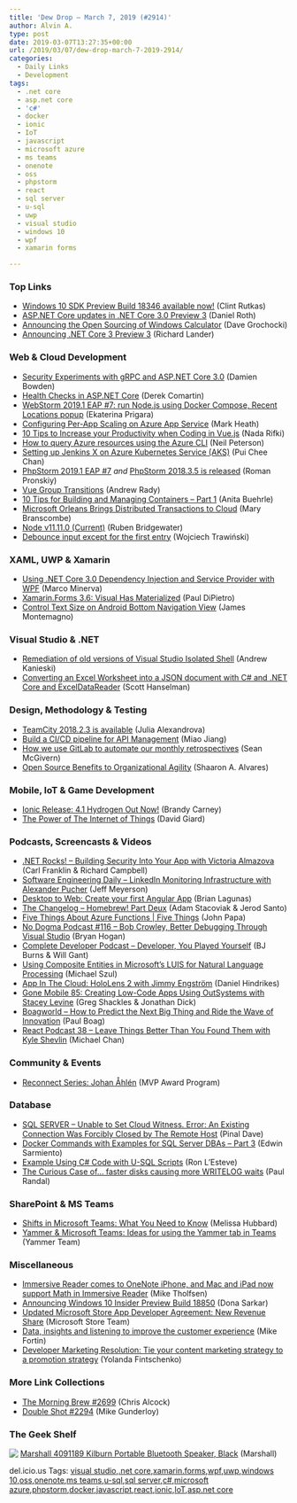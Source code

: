 ```yaml
---
title: 'Dew Drop – March 7, 2019 (#2914)'
author: Alvin A.
type: post
date: 2019-03-07T13:27:35+00:00
url: /2019/03/07/dew-drop-march-7-2019-2914/
categories:
  - Daily Links
  - Development
tags:
  - .net core
  - asp.net core
  - 'c#'
  - docker
  - ionic
  - IoT
  - javascript
  - microsoft azure
  - ms teams
  - onenote
  - oss
  - phpstorm
  - react
  - sql server
  - u-sql
  - uwp
  - visual studio
  - windows 10
  - wpf
  - xamarin forms

---
```

### <a name="top"></a>Top Links

  * <a href="https://blogs.windows.com/buildingapps/2019/03/06/windows-10-sdk-preview-build-18346-available-now/?WT.mc_id=DX_MVP4025064" target="_blank" rel="noopener noreferrer">Windows 10 SDK Preview Build 18346 available now!</a> (Clint Rutkas)
  * <a href="https://devblogs.microsoft.com/aspnet/asp-net-core-updates-in-net-core-3-0-preview-3/" target="_blank" rel="noopener noreferrer">ASP.NET Core updates in .NET Core 3.0 Preview 3</a> (Daniel Roth)
  * <a href="https://blogs.windows.com/buildingapps/2019/03/06/announcing-the-open-sourcing-of-windows-calculator/?WT.mc_id=DX_MVP4025064" target="_blank" rel="noopener noreferrer">Announcing the Open Sourcing of Windows Calculator</a> (Dave Grochocki)
  * <a href="https://devblogs.microsoft.com/dotnet/announcing-net-core-3-preview-3/" target="_blank" rel="noopener noreferrer">Announcing .NET Core 3 Preview 3</a> (Richard Lander)



### <a name="web"></a>Web & Cloud Development

  * <a href="https://damienbod.com/2019/03/06/security-experiments-with-grpc-and-asp-net-core-3-0/" target="_blank" rel="noopener noreferrer">Security Experiments with gRPC and ASP.NET Core 3.0</a> (Damien Bowden)
  * <a href="https://www.telerik.com/blogs/health-checks-in-aspnet-core" target="_blank" rel="noopener noreferrer">Health Checks in ASP.NET Core</a> (Derek Comartin)
  * <a href="https://blog.jetbrains.com/webstorm/2019/03/webstorm-2019-1-eap-7/" target="_blank" rel="noopener noreferrer">WebStorm 2019.1 EAP #7: run Node.js using Docker Compose, Recent Locations popup</a> (Ekaterina Prigara)
  * <a href="https://markheath.net/post/per-app-scaling-app-service" target="_blank" rel="noopener noreferrer">Configuring Per-App Scaling on Azure App Service</a> (Mark Heath)
  * <a href="https://www.telerik.com/blogs/10-tips-to-increase-your-productivity-when-coding-in-vuejs" target="_blank" rel="noopener noreferrer">10 Tips to Increase your Productivity when Coding in Vue.js</a> (Nada Rifki)
  * <a href="https://techcommunity.microsoft.com/t5/ITOps-Talk-Blog/How-to-query-Azure-resources-using-the-Azure-CLI/ba-p/360147" target="_blank" rel="noopener noreferrer">How to query Azure resources using the Azure CLI</a> (Neil Peterson)
  * <a href="https://cloudblogs.microsoft.com/opensource/2019/03/06/jenkins-x-azure-kubernetes-service-setup/" target="_blank" rel="noopener noreferrer">Setting up Jenkins X on Azure Kubernetes Service (AKS)</a> (Pui Chee Chan)
  * <a href="https://blog.jetbrains.com/phpstorm/2019/03/phpstorm-2019-1-eap-191-6014-13/" target="_blank" rel="noopener noreferrer">PhpStorm 2019.1 EAP #7</a> _and_ <a href="https://blog.jetbrains.com/phpstorm/2019/03/phpstorm-2018-3-5-is-released/" target="_blank" rel="noopener noreferrer">PhpStorm 2018.3.5 is released</a> (Roman Pronskiy)
  * <a href="https://rimdev.io/vue-simple-group-transitions/" target="_blank" rel="noopener noreferrer">Vue Group Transitions</a> (Andrew Rady)
  * <a href="https://www.weave.works/blog/10-tips-for-building-and-managing-containers-part-1" target="_blank" rel="noopener noreferrer">10 Tips for Building and Managing Containers &#8211; Part 1</a> (Anita Buehrle)
  * <a href="https://thenewstack.io/microsoft-orleans-brings-distributed-transactions-to-cloud/" target="_blank" rel="noopener noreferrer">Microsoft Orleans Brings Distributed Transactions to Cloud</a> (Mary Branscombe)
  * <a href="https://nodejs.org/en/blog/release/v11.11.0" target="_blank" rel="noopener noreferrer">Node v11.11.0 (Current)</a> (Ruben Bridgewater)
  * <a href="https://blog.angularindepth.com/debounce-input-except-for-the-first-entry-8d8332db443d?source=rss----e5ed704095b---4" target="_blank" rel="noopener noreferrer">Debounce input except for the first entry</a> (Wojciech Trawiński)



### <a name="silverlight"></a>XAML, UWP & Xamarin

  * <a href="https://marcominerva.wordpress.com/2019/03/06/using-net-core-3-0-dependency-injection-and-service-provider-with-wpf/" target="_blank" rel="noopener noreferrer">Using .NET Core 3.0 Dependency Injection and Service Provider with WPF</a> (Marco Minerva)
  * <a href="https://dotnetkicks.com/r/410591?url=https://blog.xamarin.com/xamarin-forms-3-6-visual-has-materialized/" target="_blank" rel="noopener noreferrer">Xamarin.Forms 3.6: Visual Has Materialized</a> (Paul DiPietro)
  * <a href="https://montemagno.com/control-text-size-on-android-bottom-navigation/" target="_blank" rel="noopener noreferrer">Control Text Size on Android Bottom Navigation View</a> (James Montemagno)



### <a name="dotnet"></a>Visual Studio & .NET

  * <a href="https://devblogs.microsoft.com/premier-developer/remediation-of-old-versions-of-visual-studio-isolated-shell/" target="_blank" rel="noopener noreferrer">Remediation of old versions of Visual Studio Isolated Shell</a> (Andrew Kanieski)
  * <a href="http://feeds.hanselman.com/~/599260678/0/scotthanselman~Converting-an-Excel-Worksheet-into-a-JSON-document-with-C-and-NET-Core-and-ExcelDataReader.aspx" target="_blank" rel="noopener noreferrer">Converting an Excel Worksheet into a JSON document with C# and .NET Core and ExcelDataReader</a> (Scott Hanselman)



### <a name="design"></a>Design, Methodology & Testing

  * <a href="https://blog.jetbrains.com/teamcity/2019/03/teamcity-2018-2-3-is-available/" target="_blank" rel="noopener noreferrer">TeamCity 2018.2.3 is available</a> (Julia Alexandrova)
  * <a href="https://azure.microsoft.com/blog/build-a-ci-cd-pipeline-for-api-management/" target="_blank" rel="noopener noreferrer">Build a CI/CD pipeline for API Management</a> (Miao Jiang)
  * <a href="https://about.gitlab.com/2019/03/07/how-we-used-gitlab-to-automate-our-monthly-retrospectives/" target="_blank" rel="noopener noreferrer">How we use GitLab to automate our monthly retrospectives</a> (Sean McGivern)
  * <a href="https://www.infoq.com/news/2019/03/open-source-benefits?utm_campaign=infoq_content&utm_source=infoq&utm_medium=feed&utm_term=global" target="_blank" rel="noopener noreferrer">Open Source Benefits to Organizational Agility</a> (Shaaron A. Alvares)



### <a name="mobile"></a>Mobile, IoT & Game Development

  * <a href="https://blog.ionicframework.com/ionic-release-4-1-hydrogen-out-now/" target="_blank" rel="noopener noreferrer">Ionic Release: 4.1 Hydrogen Out Now!</a> (Brandy Carney)
  * <a href="http://davidgiard.com/2019/03/06/ThePowerOfTheInternetOfThings.aspx" target="_blank" rel="noopener noreferrer">The Power of The Internet of Things</a> (David Giard)



### <a name="podcasts"></a>Podcasts, Screencasts & Videos

  * <a href="http://www.dotnetrocks.com/default.aspx?ShowNum=1625" target="_blank" rel="noopener noreferrer">.NET Rocks! &#8211; Building Security Into Your App with Victoria Almazova</a> (Carl Franklin & Richard Campbell)
  * <a href="https://softwareengineeringdaily.com/2019/03/07/linkedin-monitoring-infrastructure-with-alexander-pucher/" target="_blank" rel="noopener noreferrer">Software Engineering Daily &#8211; LinkedIn Monitoring Infrastructure with Alexander Pucher</a> (Jeff Meyerson)
  * <a href="http://brianlagunas.com/desktop-to-web-create-your-first-angular-app/" target="_blank" rel="noopener noreferrer">Desktop to Web: Create your first Angular App</a> (Brian Lagunas)
  * <a href="https://changelog.com/podcast/337" target="_blank" rel="noopener noreferrer">The Changelog &#8211; Homebrew! Part Deux</a> (Adam Stacoviak & Jerod Santo)
  * <a href="https://channel9.msdn.com/Shows/5-Things/Five-Things-About-Azure-Functions?WT.mc_id=DX_MVP4025064" target="_blank" rel="noopener noreferrer">Five Things About Azure Functions | Five Things</a> (John Papa)
  * <a href="http://feedproxy.google.com/~r/NoDogmaPodcast/~5/XXvx20ptr20/41bf4cb1.mp3" target="_blank" rel="noopener noreferrer">No Dogma Podcast #116 &#8211; Bob Crowley, Better Debugging Through Visual Studio</a> (Bryan Hogan)
  * <a href="https://completedeveloperpodcast.com/episode-186/?utm_source=rss&utm_medium=rss&utm_campaign=episode-186" target="_blank" rel="noopener noreferrer">Complete Developer Podcast &#8211; Developer, You Played Yourself</a> (BJ Burns & Will Gant)
  * <a href="http://www.youtube.com/watch?v=KApGnowQH_E" target="_blank" rel="noopener noreferrer">Using Composite Entities in Microsoft&#8217;s LUIS for Natural Language Processing</a> (Michael Szul)
  * <a href="https://danielhindrikes.se/index.php/2019/03/06/app-in-the-cloud-hololens-2-with-jimmy-engstrom/" target="_blank" rel="noopener noreferrer">App In The Cloud: HoloLens 2 with Jimmy Engström</a> (Daniel Hindrikes)
  * <a href="https://tracking.feedpress.it/link/8084/11130599" target="_blank" rel="noopener noreferrer">Gone Mobile 85: Creating Low-Code Apps Using OutSystems with Stacey Levine</a> (Greg Shackles & Jonathan Dick)
  * <a href="https://audio.simplecast.com/fa5953e0.mp3" target="_blank" rel="noopener noreferrer">Boagworld &#8211; How to Predict the Next Big Thing and Ride the Wave of Innovation</a> (Paul Boag)
  * <a href="https://reactpodcast.com/38" target="_blank" rel="noopener noreferrer">React Podcast 38 &#8211; Leave Things Better Than You Found Them with Kyle Shevlin</a> (Michael Chan)



### <a name="events"></a>Community & Events

  * <a href="https://blogs.msdn.microsoft.com/mvpawardprogram/2019/03/06/reconnect-series-johan-ahlen/" target="_blank" rel="noopener noreferrer">Reconnect Series: Johan Åhlén</a> (MVP Award Program)



### <a name="sql"></a>Database

  * <a href="https://blog.sqlauthority.com/2019/03/07/sql-server-unable-to-set-cloud-witness-error-an-existing-connection-was-forcibly-closed-by-the-remote-host/" target="_blank" rel="noopener noreferrer">SQL SERVER – Unable to Set Cloud Witness. Error: An Existing Connection Was Forcibly Closed by The Remote Host</a> (Pinal Dave)
  * <a href="http://feedproxy.google.com/~r/MSSQLTips-LatestSqlServerTips/~3/w5D71jrprH8/" target="_blank" rel="noopener noreferrer">Docker Commands with Examples for SQL Server DBAs &#8211; Part 3</a> (Edwin Sarmiento)
  * <a href="http://feedproxy.google.com/~r/MSSQLTips-LatestSqlServerTips/~3/ttNGpsLlIgA/" target="_blank" rel="noopener noreferrer">Example Using C# Code with U-SQL Scripts</a> (Ron L&#8217;Esteve)
  * <a href="http://feedproxy.google.com/~r/PaulSRandal/~3/F5rC6VSQHWc/" target="_blank" rel="noopener noreferrer">The Curious Case of… faster disks causing more WRITELOG waits</a> (Paul Randal)



### <a name="sp"></a>SharePoint & MS Teams

  * <a href="https://digital.withum.com/blog/shifts-in-microsoft-teams-what-you-need-to-know" target="_blank" rel="noopener noreferrer">Shifts in Microsoft Teams: What You Need to Know</a> (Melissa Hubbard)
  * <a href="https://techcommunity.microsoft.com/t5/Yammer-Blog/Yammer-amp-Microsoft-Teams-Ideas-for-using-the-Yammer-tab-in/ba-p/360170" target="_blank" rel="noopener noreferrer">Yammer & Microsoft Teams: Ideas for using the Yammer tab in Teams</a> (Yammer Team)



### <a name="misc"></a>Miscellaneous

  * <a href="https://techcommunity.microsoft.com/t5/Education-Blog/Immersive-Reader-comes-to-OneNote-iPhone-and-Mac-and-iPad-now/ba-p/361243" target="_blank" rel="noopener noreferrer">Immersive Reader comes to OneNote iPhone, and Mac and iPad now support Math in Immersive Reader</a> (Mike Tholfsen)
  * <a href="https://blogs.windows.com/windowsexperience/2019/03/06/announcing-windows-10-insider-preview-build-18850/?WT.mc_id=DX_MVP4025064" target="_blank" rel="noopener noreferrer">Announcing Windows 10 Insider Preview Build 18850</a> (Dona Sarkar)
  * <a href="https://blogs.windows.com/buildingapps/2019/03/06/updated-microsoft-store-app-developer-agreement-new-revenue-share/?WT.mc_id=DX_MVP4025064" target="_blank" rel="noopener noreferrer">Updated Microsoft Store App Developer Agreement: New Revenue Share</a> (Microsoft Store Team)
  * <a href="https://blogs.windows.com/windowsexperience/2019/03/06/data-insights-and-listening-to-improve-the-customer-experience/?WT.mc_id=DX_MVP4025064" target="_blank" rel="noopener noreferrer">Data, insights and listening to improve the customer experience</a> (Mike Fortin)
  * <a href="https://developermedia.com/content-marketing-strategy-promotion-strategy/" target="_blank" rel="noopener noreferrer">Developer Marketing Resolution: Tie your content marketing strategy to a promotion strategy</a> (Yolanda Fintschenko)



### <a name="links"></a>More Link Collections

  * <a href="http://feedproxy.google.com/~r/ReflectivePerspective/~3/CwcZOpLTwJE/" target="_blank" rel="noopener noreferrer">The Morning Brew #2699</a> (Chris Alcock)
  * <a href="https://afreshcup.com/home/2019/03/07/double-shot-2294.html" target="_blank" rel="noopener noreferrer">Double Shot #2294</a> (Mike Gunderloy)



### <a name="shelf"></a>The Geek Shelf

<a href="https://www.amazon.com/dp/B00ZY1J1JG/?ref=amavin-20" target="_blank" rel="noopener noreferrer"><img data-recalc-dims="1" decoding="async" align="left" style="margin: 0px 0px 10px; border: 0px currentcolor; border-image: none; float: left; display: inline; background-image: none;" src="https://i0.wp.com/images-na.ssl-images-amazon.com/images/I/A1b2b%2B%2BBBeL._SS135_.jpg?w=660&#038;ssl=1" border="0" /></a>&nbsp;<a href="https://www.amazon.com/dp/B00ZY1J1JG/?ref=amavin-20" target="_blank" rel="noopener noreferrer">Marshall 4091189 Kilburn Portable Bluetooth Speaker, Black</a> (Marshall)







<div class="wlWriterEditableSmartContent" id="scid:77ECF5F8-D252-44F5-B4EB-D463C5396A79:5d1b8bb7-1a30-45d7-aa21-a3de35c2f169" style="margin: 0px; padding: 0px; float: none; display: inline;">
  del.icio.us Tags: <a href="http://del.icio.us/popular/visual+studio" rel="tag">visual studio</a>,<a href="http://del.icio.us/popular/.net+core" rel="tag">.net core</a>,<a href="http://del.icio.us/popular/xamarin.forms" rel="tag">xamarin.forms</a>,<a href="http://del.icio.us/popular/wpf" rel="tag">wpf</a>,<a href="http://del.icio.us/popular/uwp" rel="tag">uwp</a>,<a href="http://del.icio.us/popular/windows+10" rel="tag">windows 10</a>,<a href="http://del.icio.us/popular/oss" rel="tag">oss</a>,<a href="http://del.icio.us/popular/onenote" rel="tag">onenote</a>,<a href="http://del.icio.us/popular/ms+teams" rel="tag">ms teams</a>,<a href="http://del.icio.us/popular/u-sql" rel="tag">u-sql</a>,<a href="http://del.icio.us/popular/sql+server" rel="tag">sql server</a>,<a href="http://del.icio.us/popular/c%23" rel="tag">c#</a>,<a href="http://del.icio.us/popular/microsoft+azure" rel="tag">microsoft azure</a>,<a href="http://del.icio.us/popular/phpstorm" rel="tag">phpstorm</a>,<a href="http://del.icio.us/popular/docker" rel="tag">docker</a>,<a href="http://del.icio.us/popular/javascript" rel="tag">javascript</a>,<a href="http://del.icio.us/popular/react" rel="tag">react</a>,<a href="http://del.icio.us/popular/ionic" rel="tag">ionic</a>,<a href="http://del.icio.us/popular/IoT" rel="tag">IoT</a>,<a href="http://del.icio.us/popular/asp.net+core" rel="tag">asp.net core</a>
</div>